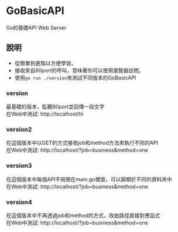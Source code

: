 # GoBasicAPI
Go的基礎API Web Server

## 說明
* 從簡單到進階以方便學習。
* 接收來自80port的呼叫，意味著你可以使用瀏覽器訪問。
* 使用`go run ./version`來測試不同版本的GoBasicAPI

### version
最基礎的版本，監聽80port並回傳一段文字  
在Web中測試: http://localhost/hi  

### version2
在這個版本中以GET的方式接收job和method方法來執行不同的API  
在Web中測試: http://localhost/?job=business&method=one  

### version3
在這個版本中每個API不局限在main.go裡面，可以歸類於不同的資料夾中  
在Web中測試: http://localhost/?job=business&method=one  

### version4
在這個版本中不再透過job和method的方式，改由路徑直接對應函式  
在Web中測試: http://localhost/?job=business&method=one  
